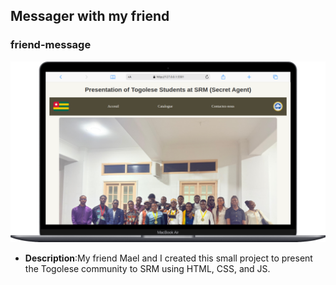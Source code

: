 ## Messager with my friend 

### friend-message
<a href="agent-secret-srm.vercel.app" target="_blank">
    <img src="img/readme.png" alt="Agent_secret">
</a>

- **Description**:My friend Mael and I created this small project to present the Togolese community to SRM using HTML, CSS, and JS.
